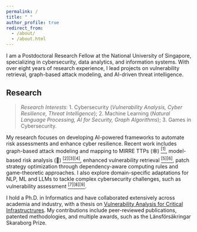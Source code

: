 ```yaml
---
permalink: /
title: " "
author_profile: true
redirect_from: 
  - /about/
  - /about.html
---
```



I am a Postdoctoral Research Fellow at the National University of Singapore, specializing in cybersecurity, data analytics, and information systems. With over eight years of research experience, I lead projects on vulnerability retrieval, graph-based attack modeling, and AI-driven threat intelligence.


## Research

> *Research Interests*: 1. Cybersecurity (*Vulnerability Analysis, Cyber Resilience, Threat Intelligence*); 2. Machine Learning (*Natural Language Processing, AI for Security, Graph Algorithms*); 3. Games in Cybersecurity.


My research focuses on developing AI-powered frameworks to automate risk assessments and enhance cyber resilience. Recent work includes graph-based attack modeling and mapping to MIRRE TTPs (🕸️) [<sup>[1]</sup>](./publication/2024-multi-step-attack-detection), model-based risk analysis (🤖) [<sup>[2]</sup>](./publication/2024-enterprise-architecture-cybersecurity)[<sup>[3]</sup>](./publication/2023-model-based-cybersecurity)[<sup>[4]</sup>](./publication/2024-digital-twin-cybersecurity), enhanced vulnerability retrieval [<sup>[5]</sup>](./publication/2021-data-inconsistency-vulnerability)[<sup>[6]</sup>](./publication/2019-cps-security-database), patch strategy optimization through dependency-aware computing rules and game-theoretic approaches. I also explore domain-specific adaptations for NLP, ML and LLMs to tackle complex cybersecurity challenges, such as vulnerability assessment [<sup>[7]</sup>](./publication/2022-automatic-vulnerability-assessment)[<sup>[8]</sup>](./publication/2021-selective-ensemble-cybersecurity)[<sup>[9]</sup>](./publication/2020-automatic-vulnerability-severity).

I hold a Ph.D. in Informatics and have collaborated extensively across academia and industry, with a thesis on [Vulnerability Analysis for Critical Infrastructrures](https://github.com/Yuning-J/yuning-j.github.io/blob/master/files/PhDThesis-YuningJiang-0901.pdf). My contributions include peer-reviewed publications, patented methodologies, and multiple awards, such as the Länsförsäkringar Skaraborg Prize.
